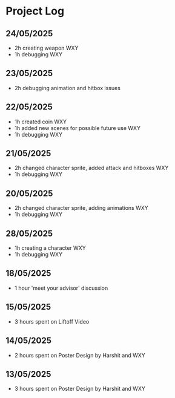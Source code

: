 # Project Log

## 24/05/2025
- 2h creating weapon WXY
- 1h debugging WXY

## 23/05/2025
- 2h debugging animation and hitbox issues

## 22/05/2025
- 1h created coin WXY
- 1h added new scenes for possible future use WXY
- 1h debugging WXY

## 21/05/2025
- 2h changed character sprite, added attack and hitboxes WXY
- 1h debugging WXY

## 20/05/2025
- 2h changed character sprite, adding animations WXY
- 1h debugging WXY

## 28/05/2025
- 1h creating a character WXY
- 1h debugging WXY

## 18/05/2025
- 1 hour 'meet your advisor' discussion 

## 15/05/2025
- 3 hours spent on Liftoff Video 

## 14/05/2025
- 2 hours spent on Poster Design by Harshit and WXY

## 13/05/2025
- 3 hours spent on Poster Design by Harshit and WXY